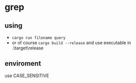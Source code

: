 # grep
## using
* `cargo run filename query`
* or of course
  `cargo build --release` and use executable in .\target\release   
## enviroment
use CASE_SENSITIVE
